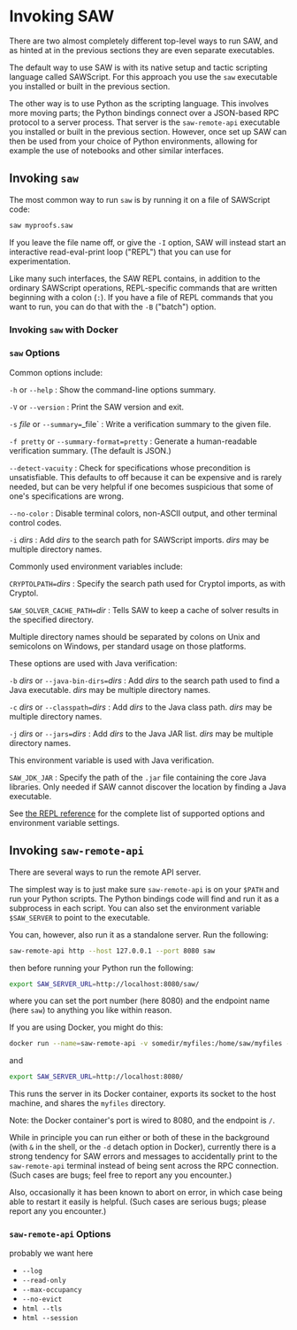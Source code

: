 # Invoking SAW

There are two almost completely different top-level ways to run SAW, and
as hinted at in the previous sections they are even separate executables.

The default way to use SAW is with its native setup and tactic scripting
language called SAWScript.
For this approach you use the `saw` executable you installed or built in
the previous section.

The other way is to use Python as the scripting language.
This involves more moving parts; the Python bindings connect over a
JSON-based RPC protocol to a server process.
That server is the `saw-remote-api` executable you installed or built in
the previous section.
However, once set up SAW can then be used from your choice of Python
environments, allowing for example the use of notebooks and other
similar interfaces.

## Invoking `saw`

The most common way to run `saw` is by running it on a file of
SAWScript code:

```sh
saw myproofs.saw
```

If you leave the file name off, or give the `-I` option, SAW will
instead start an interactive read-eval-print loop ("REPL") that you
can use for experimentation.

Like many such interfaces, the SAW REPL contains, in addition to the
ordinary SAWScript operations, REPL-specific commands that are written
beginning with a colon (`:`).
If you have a file of REPL commands that you want to run, you can do
that with the `-B` ("batch") option.

### Invoking `saw` with Docker

<!--
XXX: write this
-->

### `saw` Options

Common options include:

`-h` or `--help`
: Show the command-line options summary.

`-V` or `--version`
: Print the SAW version and exit.

`-s` _file_ or `--summary=`_file`
: Write a verification summary to the given file.

`-f pretty` or `--summary-format=pretty`
: Generate a human-readable verification summary.
  (The default is JSON.)

`--detect-vacuity`
: Check for specifications whose precondition is unsatisfiable.
  This defaults to off because it can be expensive and is rarely needed,
  but can be very helpful if one becomes suspicious that some of one's
  specifications are wrong.
  
`--no-color`
: Disable terminal colors, non-ASCII output, and other terminal control codes.

`-i` _dirs_
: Add _dirs_ to the search path for SAWScript imports.
  _dirs_ may be multiple directory names.

Commonly used environment variables include:

`CRYPTOLPATH=`_dirs_
: Specify the search path used for Cryptol imports, as with Cryptol.

`SAW_SOLVER_CACHE_PATH=`_dir_
: Tells SAW to keep a cache of solver results in the specified directory.

Multiple directory names should be separated by colons on Unix and
semicolons on Windows, per standard usage on those platforms.

These options are used with Java verification:

`-b` _dirs_ or `--java-bin-dirs=`_dirs_
: Add _dirs_ to the search path used to find a Java executable.
  _dirs_ may be multiple directory names.

`-c` _dirs_ or `--classpath=`_dirs_
: Add _dirs_ to the Java class path.
  _dirs_ may be multiple directory names.

`-j` _dirs_ or `--jars=`_dirs_
: Add _dirs_ to the Java JAR list.
  _dirs_ may be multiple directory names.

This environment variable is used with Java verification.

`SAW_JDK_JAR`
: Specify the path of the `.jar` file containing the core Java libraries.
  Only needed if SAW cannot discover the location by finding a Java
  executable.

See [the REPL reference](./appendices/repl-reference) for the complete list
of supported options and environment variable settings.
<!--
XXX: the command-line reference shouldn't be stuffed in with the repl reference.
-->


## Invoking `saw-remote-api`

There are several ways to run the remote API server.

The simplest way is to just make sure `saw-remote-api` is on your
`$PATH` and run your Python scripts.
The Python bindings code will find and run it as a subprocess in each
script.
You can also set the environment variable `$SAW_SERVER` to point to the
executable.

You can, however, also run it as a standalone server.
Run the following:
```sh
saw-remote-api http --host 127.0.0.1 --port 8080 saw
```
then before running your Python run the following:
```sh
export SAW_SERVER_URL=http://localhost:8080/saw/
```
where you can set the port number (here 8080) and the endpoint name
(here `saw`) to anything you like within reason.

If you are using Docker, you might do this:
```sh
docker run --name=saw-remote-api -v somedir/myfiles:/home/saw/myfiles -p 8080:8080 galoisinc/saw-remote-api:nightly
```
and
```sh
export SAW_SERVER_URL=http://localhost:8080/
```
This runs the server in its Docker container, exports its socket to the host machine,
and shares the `myfiles` directory.

Note: the Docker container's port is wired to 8080, and the endpoint is `/`.

While in principle you can run either or both of these in the
background (with `&` in the shell, or the `-d` detach option in
Docker), currently there is a strong tendency for SAW errors and
messages to accidentally print to the `saw-remote-api` terminal
instead of being
sent across the RPC connection.
(Such cases are bugs; feel free to report any you encounter.)
<!--
XXX: (at some point that wording should be strengthened, but we aren't ready yet)
-->

Also, occasionally it has been known to abort on error, in which case being
able to restart it easily is helpful.
(Such cases are serious bugs; please report any you encounter.)

### `saw-remote-api` Options

<!-- XXX TBD -->
probably we want here
 - `--log`
 - `--read-only`
 - `--max-occupancy`
 - `--no-evict`
 - `html --tls`
 - `html --session`

<!--
XXX there should be a command-line options reference for saw-remote api in the appendixes
-->

